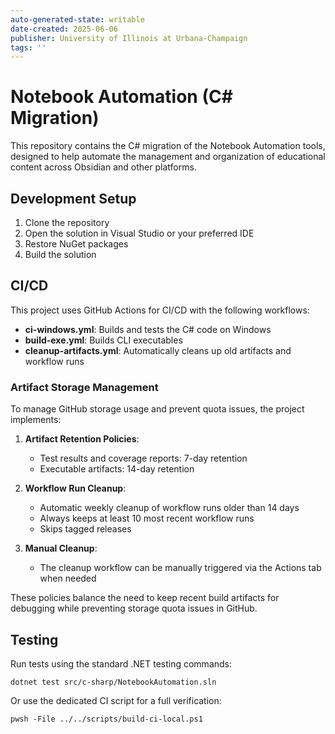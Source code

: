 ```yaml
---
auto-generated-state: writable
date-created: 2025-06-06
publisher: University of Illinois at Urbana-Champaign
tags: ''
---
```


# Notebook Automation (C# Migration)

This repository contains the C# migration of the Notebook Automation tools, designed to help automate the management and organization of educational content across Obsidian and other platforms.

## Development Setup

1. Clone the repository
2. Open the solution in Visual Studio or your preferred IDE
3. Restore NuGet packages
4. Build the solution

## CI/CD

This project uses GitHub Actions for CI/CD with the following workflows:

- **ci-windows.yml**: Builds and tests the C# code on Windows
- **build-exe.yml**: Builds CLI executables
- **cleanup-artifacts.yml**: Automatically cleans up old artifacts and workflow runs

### Artifact Storage Management

To manage GitHub storage usage and prevent quota issues, the project implements:

1. **Artifact Retention Policies**:
   - Test results and coverage reports: 7-day retention
   - Executable artifacts: 14-day retention

2. **Workflow Run Cleanup**:
   - Automatic weekly cleanup of workflow runs older than 14 days
   - Always keeps at least 10 most recent workflow runs
   - Skips tagged releases

3. **Manual Cleanup**:
   - The cleanup workflow can be manually triggered via the Actions tab when needed

These policies balance the need to keep recent build artifacts for debugging while preventing storage quota issues in GitHub.

## Testing

Run tests using the standard .NET testing commands:

```shell
dotnet test src/c-sharp/NotebookAutomation.sln
```

Or use the dedicated CI script for a full verification:

```shell
pwsh -File ../../scripts/build-ci-local.ps1
```
